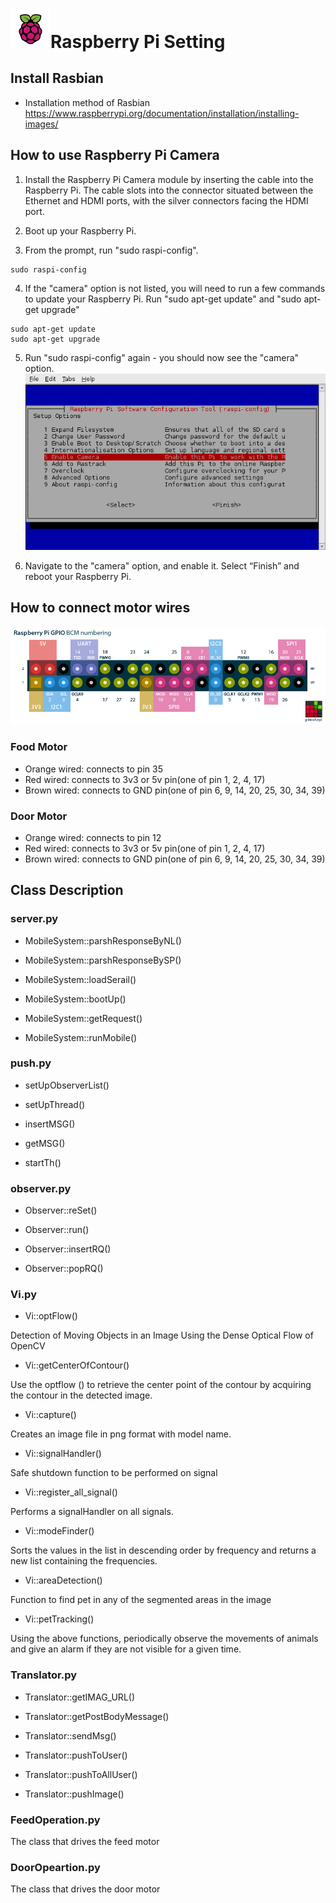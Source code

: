 # <img src="https://github.com/kuj0210/IoT-Pet-Home-System/blob/master/.README/RaspberryPi_Logo.jpg?raw=true" width="64">Raspberry Pi Setting

## **Install Rasbian**

 - Installation method of Rasbian<br>
   https://www.raspberrypi.org/documentation/installation/installing-images/

## **How to use Raspberry Pi Camera**

1. Install the Raspberry Pi Camera module by inserting the cable into the Raspberry Pi. 
The cable slots into the connector situated between the Ethernet and HDMI ports, 
with the silver connectors facing the HDMI port.

2. Boot up your Raspberry Pi.

3. From the prompt, run "sudo raspi-config".
```
sudo raspi-config
```

4. If the "camera" option is not listed, you will need to run a few commands to update your Raspberry Pi. 
Run "sudo apt-get update" and "sudo apt-get upgrade"
```
sudo apt-get update
sudo apt-get upgrade
```

5. Run "sudo raspi-config" again - you should now see the "camera" option.
![](https://github.com/kuj0210/IoT-Pet-Home-System/blob/master/.README/Enable_Camera.png?raw=true)

6. Navigate to the "camera" option, and enable it. Select “Finish” and reboot your Raspberry Pi.


   
## **How to connect motor wires**

![](https://github.com/kuj0210/IoT-Pet-Home-System/blob/master/.README/raspberry-pi-pinout.png?raw=true)


### Food Motor

- Orange wired: connects to pin 35
- Red wired: connects to 3v3 or 5v pin(one of pin 1, 2, 4, 17)
- Brown wired: connects to GND pin(one of pin 6, 9, 14, 20, 25, 30, 34, 39)

### Door Motor

- Orange wired: connects to pin 12
- Red wired: connects to 3v3 or 5v pin(one of pin 1, 2, 4, 17)
- Brown wired: connects to GND pin(one of pin 6, 9, 14, 20, 25, 30, 34, 39)


## **Class Description**

### server.py

 - MobileSystem::parshResponseByNL()
 
 - MobileSystem::parshResponseBySP()
 
 - MobileSystem::loadSerail()
 
 - MobileSystem::bootUp()
 
 - MobileSystem::getRequest()
 
 - MobileSystem::runMobile()
 
 
### push.py
 
 - setUpObserverList()
 
 - setUpThread()
 
 - insertMSG()
 
 - getMSG()
 
 - startTh()
 
### observer.py

- Observer::reSet()

- Observer::run()

- Observer::insertRQ()

- Observer::popRQ()

### Vi.py

- Vi::optFlow()

Detection of Moving Objects in an Image Using the Dense Optical Flow of OpenCV

- Vi::getCenterOfContour()

Use the optflow () to retrieve the center point of the contour by acquiring the contour in the detected image.

- Vi::capture()

Creates an image file in png format with model name.

- Vi::signalHandler()

Safe shutdown function to be performed on signal

- Vi::register_all_signal()

Performs a signalHandler on all signals.

- Vi::modeFinder()

Sorts the values in the list in descending order by frequency and returns a new list containing the frequencies.

- Vi::areaDetection()

Function to find pet in any of the segmented areas in the image

- Vi::petTracking()

Using the above functions, periodically observe the movements of animals and give an alarm if they are not visible for a given time.

### Translator.py

- Translator::getIMAG_URL()

- Translator::getPostBodyMessage()

- Translator::sendMsg()

- Translator::pushToUser()

- Translator::pushToAllUser()

- Translator::pushImage()


### FeedOperation.py

The class that drives the feed motor

### DoorOpeartion.py

The class that drives the door motor


